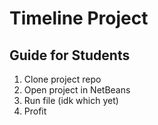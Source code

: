 # Timeline Project
## Guide for Students
1. Clone project repo
2. Open project in NetBeans
3. Run file (idk which yet)
4. Profit
